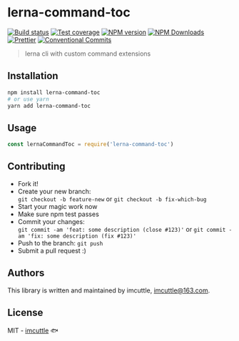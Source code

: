 # lerna-command-toc

[![Build status](https://img.shields.io/travis/imcuttle/lerna-command-toc/master.svg?style=flat-square)](https://travis-ci.org/imcuttle/lerna-command-toc)
[![Test coverage](https://img.shields.io/codecov/c/github/imcuttle/lerna-command-toc.svg?style=flat-square)](https://codecov.io/github/imcuttle/lerna-command-toc?branch=master)
[![NPM version](https://img.shields.io/npm/v/lerna-command-toc.svg?style=flat-square)](https://www.npmjs.com/package/lerna-command-toc)
[![NPM Downloads](https://img.shields.io/npm/dm/lerna-command-toc.svg?style=flat-square&maxAge=43200)](https://www.npmjs.com/package/lerna-command-toc)
[![Prettier](https://img.shields.io/badge/code_style-prettier-ff69b4.svg?style=flat-square)](https://prettier.io/)
[![Conventional Commits](https://img.shields.io/badge/Conventional%20Commits-1.0.0-yellow.svg?style=flat-square)](https://conventionalcommits.org)

> lerna cli with custom command extensions

## Installation

```bash
npm install lerna-command-toc
# or use yarn
yarn add lerna-command-toc
```

## Usage

```javascript
const lernaCommandToc = require('lerna-command-toc')
```

## Contributing

- Fork it!
- Create your new branch:  
  `git checkout -b feature-new` or `git checkout -b fix-which-bug`
- Start your magic work now
- Make sure npm test passes
- Commit your changes:  
  `git commit -am 'feat: some description (close #123)'` or `git commit -am 'fix: some description (fix #123)'`
- Push to the branch: `git push`
- Submit a pull request :)

## Authors

This library is written and maintained by imcuttle, <a href="mailto:imcuttle@163.com">imcuttle@163.com</a>.

## License

MIT - [imcuttle](https://github.com/imcuttle) 🐟
